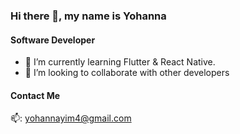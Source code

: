 ### Hi there 👋, my name is Yohanna
#### Software Developer
- 🔭 I’m currently learning Flutter & React Native. 
- 💞️ I’m looking to collaborate with other developers
#### Contact Me
📫:  yohannayim4@gmail.com 

<!---
yohanna4/yohanna4 is a ✨ special ✨ repository because its `README.md` (this file) appears on your GitHub profile.
You can click the Preview link to take a look at your changes.
--->
